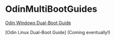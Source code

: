 # OdinMultiBootGuides


[Odin Windows Dual-Boot Guide](https://github.com/ProjectValhalla/OdinMultiBootGuides/blob/main/pages/windows%20dual%20guide)

[Odin Linux Dual-Boot Guide] (Coming eventually!)
